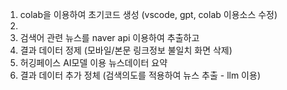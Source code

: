1. colab을 이용하여 초기코드 생성 (vscode, gpt, colab 이용소스 수정)
2.
3. 검색어 관련 뉴스를 naver api 이용하여 추출하고
4. 결과 데이터 정제 (모바일/본문 링크정보 불일치 화면 삭제)
6. 허깅페이스 AI모델 이용 뉴스데이터 요약
7. 결과 데이터 추가 정체 (검색의도를 적용하여 뉴스 추출 - llm 이용)
